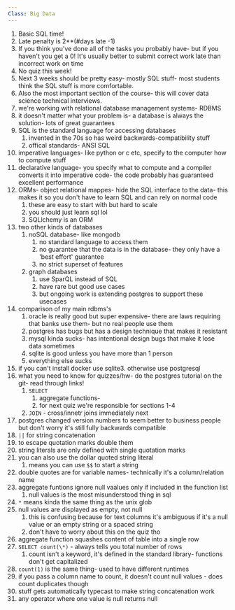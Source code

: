 ```yaml
---
Class: Big Data
---
```


1. Basic SQL time!
2. Late penalty is 2\*\*(#days late -1)
3. If you think you've done all of the tasks you probably have- but if you haven't you get a 0! It's usually better to submit correct work late than incorrect work on time
4. No quiz this week!
5. Next 3 weeks should be pretty easy- mostly SQL stuff- most students think the SQL stuff is more comfortable.
6. Also the most important section of the course- this will cover data science technical interviews.
7. we're working with relational database management systems- RDBMS
8. it doesn't matter what your problem is- a database is always the solution- lots of great guarantees
9. SQL is the standard language for accessing databases
    1. invented in the 70s so has weird backwards-compatibility stuff
    2. offical standards- ANSI SQL
10. imperative languages- like python or c etc, specify to the computer how to compute stuff
11. declarative language- you specify what to compute and a compiler converts it into imperative code- the code probably has guaranteed excellent performance
12. ORMs- object relational mappes- hide the SQL interface to the data- this makes it so you don't have to learn SQL and can rely on normal code
    1. these are easy to start with but hard to scale
    2. you should just learn sql lol
    3. SQLlchemy is an ORM
13. two other kinds of databases
    1. noSQL database- like mongodb
        1. no standard language to access them
        2. no guarantee that the data is in the database- they only have a 'best effort' guarantee
        3. no strict superset of features
    2. graph databases
        1. use SparQL instead of SQL
        2. have rare but good use cases
        3. but ongoing work is extending postgres to support these usecases
14. comparison of my main rdbms's 
    1. oracle is really good but super expensive- there are laws requiring that banks use them- but no real people use them
    2. postgres has bugs but has a design technique that makes it resistant
    3. mysql kinda sucks- has intentional design bugs that make it lose data sometimes
    4. sqlite is good unless you have more than 1 person
    5. everything else sucks
15. if you can't install docker use sqlite3. otherwise use postgresql
16. what you need to know for quizzes/hw- do the postgres tutorial on the git- read through links!
    1. `SELECT`
        1. aggregate functions- 
        2. for next quiz we're responsible for sections 1-4
    2. `JOIN` - cross/innetr joins immediately next
17. postgres changed version numbers to seem better to business people but don't worry it's still fully backwards compatible
18. `||` for string concatenation
19. to escape quotation marks double them
20. string literals are only defined with single quotation marks
21. you can also use the dollar quoted string literal
    1. means you can use `$$` to start a string
22. double quotes are for variable names- technically it's a column/relation name
23. aggregate funtions ignore null vaalues only if included in the function list
    1. null values is the most misunderstood thing in sql
24. `*` means kinda the same thing as the unix glob
25. null values are displayed as empty, not null
    1. this is confusing because for text columns it's ambiguous if it's a null value or an empty string or a spaced string
    2. don't have to worry about this on the quiz tho
26. aggregate function squashes content of table into a single row
27. `SELECT count(\*)` - always tells you total number of rows
    1. count isn't a keyword, it's defined in the standard library- functions don't get capitalized
28. `count(1)` is the same thing- used to have different runtimes
29. if you pass a column name to count, it doesn't count null values - does count duplicates though
30. stuff gets automatically typecast to make string concatenation work
31. any operator where one value is null returns null
